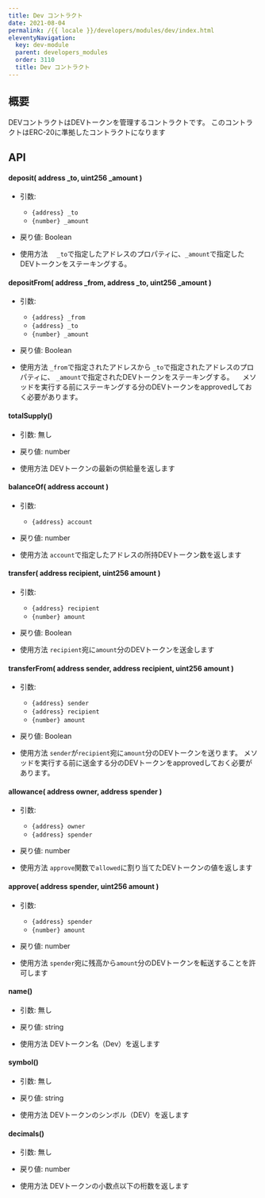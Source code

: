 ```yaml
---
title: Dev コントラクト
date: 2021-08-04
permalink: /{{ locale }}/developers/modules/dev/index.html
eleventyNavigation:
  key: dev-module
  parent: developers_modules
  order: 3110
  title: Dev コントラクト
---
```


## 概要
DEVコントラクトはDEVトークンを管理するコントラクトです。
このコントラクトはERC-20に準拠したコントラクトになります

## API
#### deposit( address _to, uint256 _amount )

- 引数:
  - `{address} _to`
  - `{number} _amount`

- 戻り値: Boolean

- 使用方法
　`_to`で指定したアドレスのプロパティに、`_amount`で指定したDEVトークンをステーキングする。

#### depositFrom( address _from, address _to, uint256 _amount )

- 引数:
    - `{address} _from`
    - `{address} _to`
    - `{number} _amount`

- 戻り値: Boolean

- 使用方法
  `_from`で指定されたアドレスから `_to`で指定されたアドレスのプロパティに、 `_amount`で指定されたDEVトークンをステーキングする。
　メソッドを実行する前にステーキングする分のDEVトークンをapprovedしておく必要があります。

#### totalSupply()

- 引数: 無し

- 戻り値: number

- 使用方法
DEVトークンの最新の供給量を返します

#### balanceOf( address account )

- 引数:
	- `{address} account`

- 戻り値: number

- 使用方法
`account`で指定したアドレスの所持DEVトークン数を返します

#### transfer( address recipient, uint256 amount )

- 引数:
	- `{address} recipient`
	- `{number} amount`

- 戻り値: Boolean

- 使用方法
`recipient`宛に`amount`分のDEVトークンを送金します

#### transferFrom( address sender, address recipient, uint256 amount )

- 引数:
    - `{address} sender`
    - `{address} recipient`
    - `{number} amount`

- 戻り値: Boolean

- 使用方法
  `sender`が`recipient`宛に`amount`分のDEVトークンを送ります。
  メソッドを実行する前に送金する分のDEVトークンをapprovedしておく必要があります。

#### allowance( address owner, address spender )

- 引数:
    - `{address} owner`
    - `{address} spender`

- 戻り値: number

- 使用方法
  `approve`関数で`allowed`に割り当てたDEVトークンの値を返します

#### approve( address spender, uint256 amount )

- 引数:
    - `{address} spender`
    - `{number} amount`

- 戻り値: number

- 使用方法
  `spender`宛に残高から`amount`分のDEVトークンを転送することを許可します

#### name()

- 引数: 無し

- 戻り値: string

- 使用方法
  DEVトークン名（Dev）を返します

#### symbol()

- 引数: 無し

- 戻り値: string

- 使用方法
  DEVトークンのシンボル（DEV）を返します

#### decimals()

- 引数: 無し

- 戻り値: number

- 使用方法
  DEVトークンの小数点以下の桁数を返します
